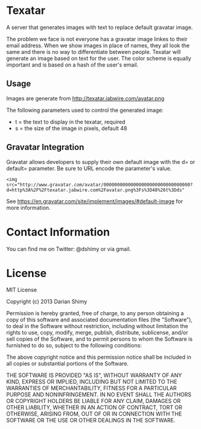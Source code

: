# Texatar

A server that generates images with text to replace default gravatar image.

The problem we face is not everyone has a gravatar image linkes to their email address.  When we show images in place of names, they all look the same and there is no way to differentiate between people.  Texatar will generate an image based on text for the user.  The color scheme is equally important and is based on a hash of the user's email.

## Usage

Images are generate from http://texatar.jabwire.com/avatar.png

The following parameters used to control the generated image:

* t = the text to display in the texatar, required
* s = the size of the image in pixels, default 48

## Gravatar Integration

Gravatar allows developers to supply their own default image with the d= or default= parameter.  Be sure to URL encode the parameter's value.

```
<img src="http://www.gravatar.com/avatar/00000000000000000000000000000000?d=http%3A%2F%2Ftexatar.jabwire.com%2Favatar.png%3Fs%3D48%26t%3Dds"
```

See https://en.gravatar.com/site/implement/images/#default-image for more information.

# Contact Information

You can find me on Twitter: @dshimy or via gmail.

# License

MIT License

Copyright (c) 2013 Darian Shimy

Permission is hereby granted, free of charge, to any person obtaining a copy of this software and associated documentation files (the "Software"), to deal in the Software without restriction, including without limitation the rights to use, copy, modify, merge, publish, distribute, sublicense, and/or sell copies of the Software, and to permit persons to whom the Software is furnished to do so, subject to the following conditions:

The above copyright notice and this permission notice shall be included in all copies or substantial portions of the Software.

THE SOFTWARE IS PROVIDED "AS IS", WITHOUT WARRANTY OF ANY KIND, EXPRESS OR IMPLIED, INCLUDING BUT NOT LIMITED TO THE WARRANTIES OF MERCHANTABILITY, FITNESS FOR A PARTICULAR PURPOSE AND NONINFRINGEMENT. IN NO EVENT SHALL THE AUTHORS OR COPYRIGHT HOLDERS BE LIABLE FOR ANY CLAIM, DAMAGES OR OTHER LIABILITY, WHETHER IN AN ACTION OF CONTRACT, TORT OR OTHERWISE, ARISING FROM, OUT OF OR IN CONNECTION WITH THE SOFTWARE OR THE USE OR OTHER DEALINGS IN THE SOFTWARE.

